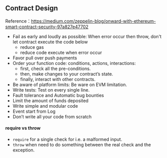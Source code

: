 ## Contract Design

Reference：https://medium.com/zeppelin-blog/onward-with-ethereum-smart-contract-security-97a827e47702

- Fail as early and loudly as possible: When error occur then throw, don't let contract execute the code below
	- reduce gas
	- reduce code execute when error occur
- Favor pull over push payments
- Order your function code: conditions, actions, interactions:
	- first, check all the pre-conditions.
	- then, make changes to your contract’s state.
	- finally, interact with other contracts.
- Be aware of platform limits: Be ware on EVM limitation.
- Write tests: Test on every single line.
- Fault tolerance and Automatic bug bounties
- Limit the amount of funds deposited
- Write simple and modular code
- Event start from Log
- Don’t write all your code from scratch

#### require vs throw

- `require` for a single check for i.e. a malformed input.
- `throw` when need to do something between the real check and the exception.
